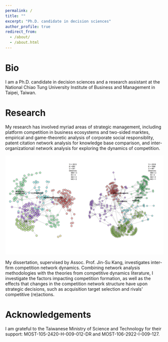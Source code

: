 ```yaml
---
permalink: /
title: ""
excerpt: "Ph.D. candidate in decision sciences"
author_profile: true
redirect_from: 
  - /about/
  - /about.html
---
```


Bio
===

I am a Ph.D. candidate in decision sciences and a research assistant at the National Chiao Tung University Institute of Business and Management in Taipei, Taiwan. 


Research
======
My research has involved myriad areas of strategic management, including platform competition in business ecosystems and two-sided marktes, empirical and game-theoretic analysis of corporate social responsiblity, patent citation network analysis for knowledge base comparison, and inter-organizational network analysis for exploring the dynamics of competition.

![alt text](/images/clarabridge_net_time_slice_colored_dists_c42_s11.png "Competition Network Groups Over Time")

My dissertation, supervised by Assoc. Prof. Jin-Su Kang, investigates inter-firm competition network dynamics. Combining network analysis methodologies with the theories from competitive dynamics literature, I investigate the factors impacting competition formation, as well as the effects that changes in the competition network structure have upon strategic decisions, such as acquisition target selection and rivals' competitive (re)actions.


Acknowledgements
======
I am grateful to the Taiwanese Ministry of Science and Technology for their support: MOST-105-2420-H-009-012-DR and MOST-106-2922-I-009-127. 
